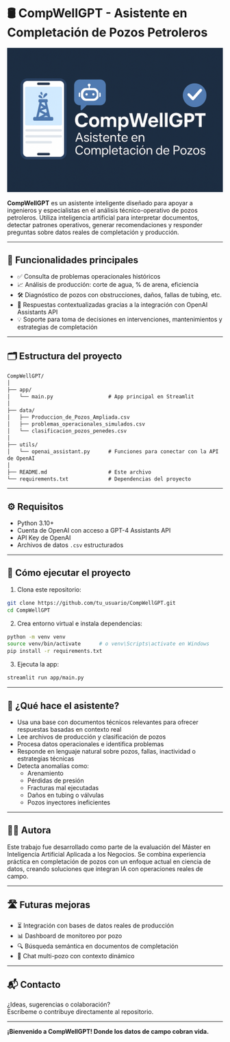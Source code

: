 # 🛢️ CompWellGPT - Asistente en Completación de Pozos Petroleros
![CompWellGPT Banner](https://github.com/neiluz/CompWellGPT_CompletionAssistant/blob/main/banner_2.png)


**CompWellGPT** es un asistente inteligente diseñado para apoyar a ingenieros y especialistas en el análisis técnico-operativo de pozos petroleros. Utiliza inteligencia artificial para interpretar documentos, detectar patrones operativos, generar recomendaciones y responder preguntas sobre datos reales de completación y producción.

---

## 📌 Funcionalidades principales

- ✅ Consulta de problemas operacionales históricos
- 📈 Análisis de producción: corte de agua, % de arena, eficiencia
- 🛠 Diagnóstico de pozos con obstrucciones, daños, fallas de tubing, etc.
- 🤖 Respuestas contextualizadas gracias a la integración con OpenAI Assistants API
- 💡 Soporte para toma de decisiones en intervenciones, mantenimientos y estrategias de completación

---

## 🗂 Estructura del proyecto

```
CompWellGPT/
│
├── app/
│   └── main.py                  # App principal en Streamlit
│
├── data/
│   ├── Produccion_de_Pozos_Ampliada.csv
│   ├── problemas_operacionales_simulados.csv
│   └── clasificacion_pozos_penedes.csv
│
├── utils/
│   └── openai_assistant.py      # Funciones para conectar con la API de OpenAI
│
├── README.md                    # Este archivo
└── requirements.txt             # Dependencias del proyecto
```

---

## ⚙️ Requisitos

- Python 3.10+
- Cuenta de OpenAI con acceso a GPT-4 Assistants API
- API Key de OpenAI
- Archivos de datos `.csv` estructurados

---

## 🚀 Cómo ejecutar el proyecto

1. Clona este repositorio:

```bash
git clone https://github.com/tu_usuario/CompWellGPT.git
cd CompWellGPT
```

2. Crea entorno virtual e instala dependencias:

```bash
python -m venv venv
source venv/bin/activate      # o venv\Scripts\activate en Windows
pip install -r requirements.txt
```

3. Ejecuta la app:

```bash
streamlit run app/main.py
```

---

## 🧠 ¿Qué hace el asistente?

- Usa una base con documentos técnicos relevantes para ofrecer respuestas basadas en contexto real
- Lee archivos de producción y clasificación de pozos
- Procesa datos operacionales e identifica problemas
- Responde en lenguaje natural sobre pozos, fallas, inactividad o estrategias técnicas
- Detecta anomalías como:
  - Arenamiento
  - Pérdidas de presión
  - Fracturas mal ejecutadas
  - Daños en tubing o válvulas
  - Pozos inyectores ineficientes

---

## 👩‍🔬 Autora

Este trabajo fue desarrollado como parte de la evaluación del Máster en Inteligencia Artificial Aplicada a los Negocios. Se combina experiencia práctica en completación de pozos con un enfoque actual en ciencia de datos, creando soluciones que integran IA con operaciones reales de campo.

---

## 🛣️ Futuras mejoras

- ⏳ Integración con bases de datos reales de producción
- 📊 Dashboard de monitoreo por pozo
- 🔍 Búsqueda semántica en documentos de completación
- 💬 Chat multi-pozo con contexto dinámico

---

## 📬 Contacto

¿Ideas, sugerencias o colaboración?  
Escríbeme o contribuye directamente al repositorio.

---

**¡Bienvenido a CompWellGPT! Donde los datos de campo cobran vida.**
